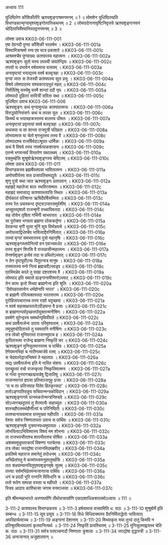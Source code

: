 अध्यायः 111

युधिष्ठिरेण कौशिकीतीरे ऋश्यशृङ्गाश्रमगमनम् ॥ 1 ॥ लोमशेन युधिष्ठिरम्प्रति विभाण्डकान्मृग्यामृश्यशृङ्गोत्पत्तिकथनम् ॥ 2 ॥ लोमपादेनानावृष्टिनिवृत्तये ऋश्यशृङ्गानयनं चोदिताभिर्वेश्याभिस्तद्वनगमनम् ॥ 3 ॥

लोमश उवाच 	KK03-06-111-001  
एषा देवनदी पुण्या कौशिकी भरतर्षभ ।	KK03-06-111-001a  
विश्वामित्राश्रमो रम्य एष चात्र प्रकाशते ॥	KK03-06-111-001c  
आश्रमश्चैव पुण्याख्यः काश्यपस्य महात्मनः ।	KK03-06-111-002a  
ऋश्यशृङ्गः सुतो यस्य तपस्वी संयतेन्द्रियः ॥	KK03-06-111-002c  
तपसो यः प्रभावेन वर्षयामास वासवम् ।	KK03-06-111-003a  
अनावृष्ट्यां भयाद्यस्य ववर्ष बलवृत्रहा ॥	KK03-06-111-003c  
मृग्यां जातः स तेजस्वी काश्यपस्य सुतः प्रभुः ।	KK03-06-111-004a  
विषये लोमपादस्य यश्चकाराद्भुतं महत् ॥	KK03-06-111-004c  
निर्वर्तितेषु सस्येषु यस्मै शान्तां ददौ नृपः ।	KK03-06-111-005a  
लोमपादो दुहितरं सावित्रीं सविता यथा ॥	KK03-06-111-005c  
युधिष्ठिर उवाच 	KK03-06-111-006  
ऋश्यशृङ्गः कथं मृग्यामुत्पन्नः काश्यपात्मजः ।	KK03-06-111-006a  
विरुद्धयोनिसंसर्गः कथं च तपसा युतः ॥	KK03-06-111-006c  
किमर्थं च भयाच्छक्रस्तस्य बालस्य धीमतः ।	KK03-06-111-007a  
अनावृष्ट्यां प्रवृत्तायां ववर्ष बलवृत्रहा ॥	KK03-06-111-007c  
कथंरूपा च सा शान्ता राजपुत्री पतिव्रता ।	KK03-06-111-008a  
लोभयामास या चेतो मृगभूतस्य तस्य वै ॥	KK03-06-111-008c  
लोमपादश्च राजर्षिर्यदाऽश्रूयत धार्मिकः ।	KK03-06-111-009a  
कथं वै विषये तस्य नावर्षत्पाकशासनः ॥	KK03-06-111-009c  
एतन्मे भगवन्सर्वं विस्तरेण यथातथम् ।	KK03-06-111-010a  
वक्तुमर्हसि शुश्रूषोर्ऋश्यशृङ्गस्य चेष्टितम् ॥	KK03-06-111-010c  
लोमश उवाच 	KK03-06-111-011  
विभाण्डकस्य ब्रह्मर्षेस्तपसा भावितात्मनः ।	KK03-06-111-011a  
अमोघवीर्यस्य सतः प्रजापतिसमद्युतेः ॥	KK03-06-111-011c  
शृणु पुत्रो यथा जात ऋश्यशृङ्गः प्रतापवान् ।	KK03-06-111-012a  
महाह्रदे महातेजा बालः स्थविरसम्मतः ॥	KK03-06-111-012c  
महाह्रदं समासाद्य काश्यपस्तपसि स्थितः ।	KK03-06-111-013a  
दीर्घकालं परिश्रान्त ऋषिर्देवर्षिसम्मितः ॥	KK03-06-111-013c  
तस्य रेतः प्रचस्कन्द दृष्ट्वाऽप्सरसमुर्वशीम् ।	KK03-06-111-014a  
अप्सूपस्पृशतो राजन्मृगी तच्चापिबत्तदा ।	KK03-06-111-014c  
सह तोयेन तृषिता गर्भिणी चाभवत्ततः ॥	KK03-06-111-014e  
सा पुरोक्ता भगवता ब्रह्मणा लोककर्तृणा ।	KK03-06-111-015a  
देवकन्या मृगी भूत्वा मुनिं सूय विमोक्ष्यसे ॥	KK03-06-111-015c  
अमोघत्वाद्विधेश्चैव भावित्वाद्दैवनिर्मितात् ।	KK03-06-111-016a  
तस्यां मृग्यां समभवत्तस्य पुत्रो महानृषिः ।	KK03-06-111-016c  
ऋश्यशृङ्गस्तपोनित्यो वन एवाभ्यवर्धत ॥	KK03-06-111-016e  
तस्य शृङ्गं शिरसि वै राजन्नासीन्महात्मनः ।	KK03-06-111-017a  
तेनर्श्यशृङ्ग इत्येवं तदा स प्रथितोऽभवत् ॥	KK03-06-111-017c  
न तेन दृष्टपूर्वोऽन्यः पितुरन्यत्र मानुषः ।	KK03-06-111-018a  
तस्मात्तस्य मनो नित्यं ब्रह्मचर्येऽभवन्नृप ॥	KK03-06-111-018c  
एतस्मिन्नेव काले तु सखा दशरशस्य वै ।	KK03-06-111-019a  
लोमपाद इति ख्यातो ह्यङ्गानामीश्वरोऽभवत् ॥	KK03-06-111-019c  
तेन कामः कृतो मिथ्या ब्राह्मणेभ्य इति श्रुतिः ।	KK03-06-111-020a  
\'दैवोपहतसत्त्वेन धर्मज्ञेनापि भारत\' ।	KK03-06-111-020c  
स ब्राह्मणैः परित्यक्तस्तदा भरतसत्तम ॥	KK03-06-111-020e  
पुरोहितापचाराच्च तस्य राज्ञो यदृच्छया ।	KK03-06-111-021a  
न ववर्ष सहस्राक्षस्ततोऽपीड्यन्त वै प्रजाः ॥	KK03-06-111-021c  
स ब्राह्मणान्पर्यपृच्छत्तपोयुक्तान्मनीषिणः ।	KK03-06-111-022a  
प्रवर्षणे सुरेन्द्रस्य समर्थान्पृथिवीपते ॥	KK03-06-111-022c  
कथं प्रवर्षेत्पर्जन्य उपायः परिमृश्यताम् ।	KK03-06-111-023a  
तमूचुश्चोदितास्ते तु स्वमतानि मनीषिणः ॥	KK03-06-111-023c  
तत्र त्वेको मुनिवरस्तं राजानमुवाच ह ।	KK03-06-111-024a  
कुपितास्तव राजेन्द्र ब्राह्मणा निष्कृतिं चर ॥	KK03-06-111-024c  
ऋश्यशृङ्गं मुनिसुतमानयस्व च पार्थिव ।	KK03-06-111-025a  
ऐणेयमनभिज्ञं च नारीणामार्जवे रतम् ॥	KK03-06-111-025c  
स चेदवतरेद्राजन्विषयं ते महातपाः ।	KK03-06-111-026a  
सद्यः प्रवर्षेत्पर्जन्य इति मे नास्ति संशयः ॥	KK03-06-111-026c  
एतच्छ्रुत्वा वचो राजन्कृत्वा निष्कृतिमात्मनः ।	KK03-06-111-027a  
स गत्वा पुनरागच्छत्प्रसन्नेषु द्विजातिषु ॥	KK03-06-111-027c  
राजानमागतं ज्ञात्वा प्रतिसञ्जगृहुः प्रजाः ।	KK03-06-111-028a  
\'स च ताः प्रतिजग्राह पितेव हितकृत्सदा\' ॥	KK03-06-111-028c  
ततोऽङ्गपतिराहूय सचिवान्मन्त्रकोविदान् ।	KK03-06-111-029a  
ऋश्यशृङ्गागमे यत्नमकरोन्मन्त्रनिश्चये ॥	KK03-06-111-029c  
सोऽध्यगच्छदुपायं तु तैरमात्यैः सहाच्युतः ।	KK03-06-111-030a  
शास्त्रज्ञैरलमर्थज्ञैर्नीत्यां च परिनिष्ठितैः ॥	KK03-06-111-030c  
ततश्चानाययामास वारमुख्या महीपतिः ।	KK03-06-111-031a  
वेश्याः सर्वत्र निष्णातास्ता उवाच स पार्थिवः ॥	KK03-06-111-031c  
ऋश्यशृङ्गमृषेः पुत्रमानयध्वमुपायतः ।	KK03-06-111-032a  
लोभयित्वाऽभिविश्वास्य विषयं मम शोभनाः ॥	KK03-06-111-032c  
ता राजभयभीताश्च शापभीताश्च योषितः ।	KK03-06-111-033a  
अशक्यमूचुस्तत्कार्यं विषण्णा गतचेतसः ॥	KK03-06-111-033c  
तत्र त्वेका जरद्योषा राजानमिदमब्रवीत् ।	KK03-06-111-034a  
प्रयतिष्ये महाराज तमानेतुं तपोधनम् ॥	KK03-06-111-034c  
अभिप्रेतांस्तु मे कामांस्त्वमनुज्ञातुमर्हसि ।	KK03-06-111-035a  
ततः शक्ष्याम्यानयितुमृश्यशृङ्गमृषेः सुतम् ॥	KK03-06-111-035c  
तस्याः सर्वमभिप्रेतमन्वजानात्स पार्थिवः ।	KK03-06-111-036a  
धनं च प्रददौ भूरि रत्नानि विविधानि च ॥	KK03-06-111-036c  
ततो रूपेण सम्पन्ना वयसा च महीपते ।	KK03-06-111-037a  
स्त्रिय आदाय काश्चित्सा जगाम वनमञ्जसा ॥	KK03-06-111-037c  

इति श्रीमन्महाभारते अरण्यपर्वणि तीर्थयात्रापर्वणि एकादशाधिकशततमोऽध्यायः ॥ 111 ॥

3-111-2 काश्यपस्य विभाण्डकस्य ॥ 3-111-3 हर्षयामास वासवमिति ध. पाठः ॥ 3-111-10 शुश्रूषोर्मे इति सम्बन्धः ॥ 3-111-15 सूय प्रसूय ॥ 3-111-16 विधेः विधिवाक्यस्य दैवनिर्मिताद्धेतोः भावित्वात् अपरिहार्यत्वाच्च ॥ 3-111-19 अङ्गानां देशानाम् ॥ 3-111-20 मिथ्याकृतः मया तुभ्यं दातुं किमपि न प्रतिश्रुतमित्यपलापं कृतवानित्यर्थः ॥ 3-111-24 निष्कृतिं प्रायश्चित्तम् ॥ 3-111-25 मुनिसुतमाह्वयस्व चेति क. पाठः ॥ 3-111-31 सर्वत्र परवञ्चनादौ निष्णाताः कुशलाः ॥ 3-111-34 जरद्योषा वृद्धास्त्री ॥ 3-111-36 अन्वजानात् अजुज्ञातवान् ॥
